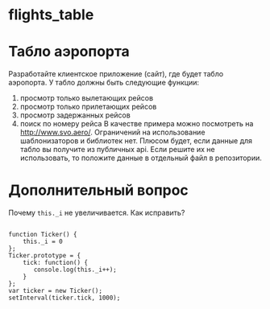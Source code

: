 # flights_table


# Табло аэропорта

Разработайте клиентское приложение (сайт), где будет табло аэропорта. У табло должны быть следующие функции:

1. просмотр только вылетающих рейсов
2. просмотр только прилетающих рейсов
3. просмотр задержанных рейсов
4. поиск по номеру рейса
В качестве примера можно посмотреть на <a href='http://www.svo.aero/'>http://www.svo.aero/</a>. Ограничений на использование шаблонизаторов и библиотек нет. Плюсом будет, если данные для табло вы получите из публичных api. Если решите их не использовать, то положите данные в отдельный файл в репозитории.

# Дополнительный вопрос


Почему <code>this._i</code> не увеличивается. Как исправить?

<pre>
<code>
function Ticker() {
    this._i = 0
};
Ticker.prototype = {
    tick: function() {
       console.log(this._i++);
    }
};
var ticker = new Ticker();
setInterval(ticker.tick, 1000);
</code>
</pre>
